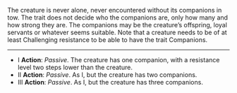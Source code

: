 The creature is never alone, never encountered without its companions in tow. The trait does not decide who the companions are, only how many and how strong they are. The companions may be the creature’s offspring, loyal servants or whatever seems suitable. 
Note that a creature needs to be of at least Challenging resistance to be able to have the trait Companions.

---
- I **Action**: *Passive*. The creature has one companion, with a resistance level two steps lower than the creature.
- II **Action**: *Passive*. As I, but the creature has two companions.
- III **Action**: *Passive*. As I, but the creature has three companions.